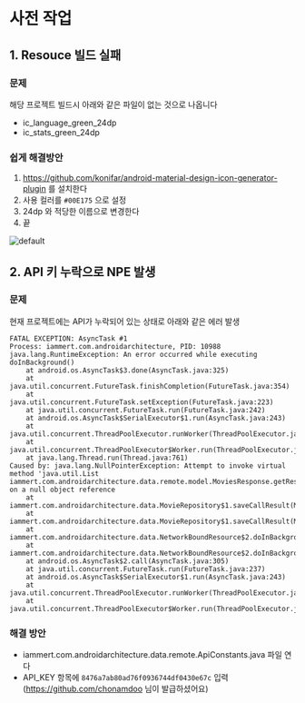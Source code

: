 # 사전 작업

## 1. Resouce 빌드 실패

### 문제

해당 프로젝트 빌드시 아래와 같은 파일이 없는 것으로 나옵니다

- ic_language_green_24dp
- ic_stats_green_24dp

### 쉽게 해결방안

1. https://github.com/konifar/android-material-design-icon-generator-plugin 를 설치한다
2. 사용 컬러를 `#00E175` 으로 설정
3. 24dp 와 적당한 이름으로 변경한다
4. 끝

![default](https://user-images.githubusercontent.com/1534926/28421392-07250eb0-6da0-11e7-823b-2ac868a56e39.PNG)

## 2. API 키 누락으로 NPE 발생

### 문제

현재 프로젝트에는 API가 누락되어 있는 상태로 아래와 같은 에러 발생

```
FATAL EXCEPTION: AsyncTask #1
Process: iammert.com.androidarchitecture, PID: 10988
java.lang.RuntimeException: An error occurred while executing doInBackground()
    at android.os.AsyncTask$3.done(AsyncTask.java:325)
    at java.util.concurrent.FutureTask.finishCompletion(FutureTask.java:354)
    at java.util.concurrent.FutureTask.setException(FutureTask.java:223)
    at java.util.concurrent.FutureTask.run(FutureTask.java:242)
    at android.os.AsyncTask$SerialExecutor$1.run(AsyncTask.java:243)
    at java.util.concurrent.ThreadPoolExecutor.runWorker(ThreadPoolExecutor.java:1133)
    at java.util.concurrent.ThreadPoolExecutor$Worker.run(ThreadPoolExecutor.java:607)
    at java.lang.Thread.run(Thread.java:761)
Caused by: java.lang.NullPointerException: Attempt to invoke virtual method 'java.util.List iammert.com.androidarchitecture.data.remote.model.MoviesResponse.getResults()' on a null object reference
    at iammert.com.androidarchitecture.data.MovieRepository$1.saveCallResult(MovieRepository.java:36)
    at iammert.com.androidarchitecture.data.MovieRepository$1.saveCallResult(MovieRepository.java:32)
    at iammert.com.androidarchitecture.data.NetworkBoundResource$2.doInBackground(NetworkBoundResource.java:71)
    at iammert.com.androidarchitecture.data.NetworkBoundResource$2.doInBackground(NetworkBoundResource.java:67)
    at android.os.AsyncTask$2.call(AsyncTask.java:305)
    at java.util.concurrent.FutureTask.run(FutureTask.java:237)
    at android.os.AsyncTask$SerialExecutor$1.run(AsyncTask.java:243) 
    at java.util.concurrent.ThreadPoolExecutor.runWorker(ThreadPoolExecutor.java:1133) 
    at java.util.concurrent.ThreadPoolExecutor$Worker.run(ThreadPoolExecutor.java:607) 
```

### 해결 방안

- iammert.com.androidarchitecture.data.remote.ApiConstants.java 파일 연다
- API_KEY 항목에 `8476a7ab80ad76f0936744df0430e67c` 입력 (https://github.com/chonamdoo 님이 발급하셨어요)
